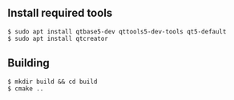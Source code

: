 ## Install required tools

```Shell
$ sudo apt install qtbase5-dev qttools5-dev-tools qt5-default
$ sudo apt install qtcreator
```

## Building

```Shell
$ mkdir build && cd build
$ cmake ..
```
